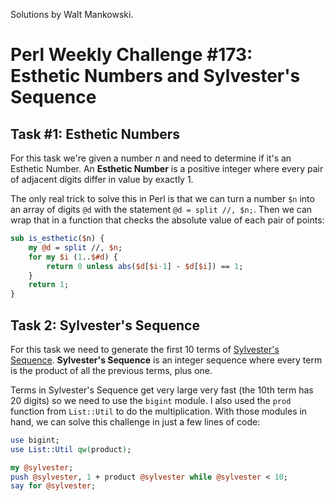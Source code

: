 Solutions by Walt Mankowski.

# Perl Weekly Challenge #173: Esthetic Numbers and Sylvester's Sequence

## Task #1: Esthetic Numbers

For this task we're given a number _n_ and need to determine if it's an Esthetic Number. An **Esthetic Number** is a positive integer where every pair of adjacent digits differ in value by exactly 1.

The only real trick to solve this in Perl is that we can turn a number `$n` into an array of digits `@d` with the statement `@d = split //, $n;`. Then we can wrap that in a function that checks the absolute value of each pair of points:

```perl
sub is_esthetic($n) {
    my @d = split //, $n;
    for my $i (1..$#d) {
        return 0 unless abs($d[$i-1] - $d[$i]) == 1;
    }
    return 1;
}
```

## Task 2: Sylvester's Sequence

For this task we need to generate the first 10 terms of [Sylvester's Sequence](https://en.wikipedia.org/wiki/Sylvester%27s_sequence). **Sylvester's Sequence** is an integer sequence where every term is the product of all the previous terms, plus one.

Terms in Sylvester's Sequence get very large very fast (the 10th term has 20 digits) so we need to use the `bigint` module. I also used the `prod` function from `List::Util` to do the multiplication. With those modules in hand, we can solve this challenge in just a few lines of code:

```perl
use bigint;
use List::Util qw(product);

my @sylvester;
push @sylvester, 1 + product @sylvester while @sylvester < 10;
say for @sylvester;
```
